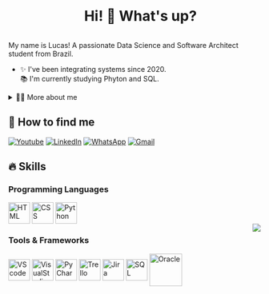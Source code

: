 <!--title-->
<div id="user-content-toc">
  <ul align="center">
    <summary><h1 style="display: inline-block">Hi! 👋 What's up?</h1></summary>
</div>

<!--presentation-->
<p>
  My name is Lucas! A passionate Data Science and Software Architect student from Brazil.

  - ✨ I've been integrating systems since 2020.<br>📚 I'm currently studying Phyton and SQL.
</p>

<!-- dropdown -->
<details>
  <summary>👨‍💻 More about me</summary>

  - 💬 I am 21 years old, currently living in Brazil. Systems Analyst with 4+ years in Oracle database management, healthcare systems, and software project management. Proven track record in leading software development and deploying integrated systems solutions. Looking to apply my technical and project management skills in a dynamic tech-driven company
</details>
<h2>💬 How to find me </h2>

<!--links-->
[![Youtube](https://img.shields.io/badge/YouTube-FF0000?style=for-the-badge&logo=youtube&logoColor=white)](https://www.youtube.com/@paiineli?feature=shared)
[![LinkedIn](https://img.shields.io/badge/LinkedIn-0077B5?style=for-the-badge&logo=linkedin&logoColor=white)](https://www.linkedin.com/in/lucaspaineli/)
[![WhatsApp](https://img.shields.io/badge/WhatsApp-25D366?style=for-the-badge&logo=whatsapp&logoColor=white)](https://wa.me/5515991144028)
[![Gmail](https://img.shields.io/badge/Gmail-D14836?style=for-the-badge&logo=gmail&logoColor=white)](mailto:painelilucas@gmail.com)



<!-- Skills: Programming Languages -->
  <div style="flex-basis: 48%;">
    <h2>🔥 Skills</h2>
    <h3>Programming Languages</h3>
    <img align="center" alt="HTML" height="43" width="43" src="https://cdn.jsdelivr.net/gh/devicons/devicon@latest/icons/html5/html5-original.svg">
    <img align="center" alt="CSS" height="43" width="43" src="https://cdn.jsdelivr.net/gh/devicons/devicon@latest/icons/css3/css3-original.svg">
    <img align="center" alt="Python" height="43" width="43" src="https://cdn.jsdelivr.net/gh/devicons/devicon@latest/icons/python/python-original-wordmark.svg">
    
            
  </div>
<img align="right" src="https://github-readme-stats.vercel.app/api/top-langs/?username=paiineli&theme=dark&&hide_progress=true"/>
  <!-- Skills: Tools & Frameworks -->
  <div style="flex-basis: 48%;">
    <h3>Tools & Frameworks</h3>
    <img align="center" alt="VScode" height="43" width="43" src="https://cdn.jsdelivr.net/gh/devicons/devicon@latest/icons/vscode/vscode-original.svg">
    <img align="center" alt="VisualStudio" height="43" width="43" src="https://cdn.jsdelivr.net/gh/devicons/devicon@latest/icons/visualstudio/visualstudio-original.svg">
    <img align="center" alt="PyCharm" height="43" width="43" src="https://cdn.jsdelivr.net/gh/devicons/devicon@latest/icons/pycharm/pycharm-original.svg">
    <img align="center" alt="Trello" height="43" width="43" src="https://cdn.jsdelivr.net/gh/devicons/devicon@latest/icons/trello/trello-original.svg">
    <img align="center" alt="Jira" height="43" width="43" src="https://cdn.jsdelivr.net/gh/devicons/devicon@latest/icons/jira/jira-original.svg">
    <img align="center" alt="SQL" height="43" width="43" src="https://cdn.jsdelivr.net/gh/devicons/devicon@latest/icons/microsoftsqlserver/microsoftsqlserver-original.svg">
    <img align="center" alt="Oracle" height="65" width="65" src="https://cdn.jsdelivr.net/gh/devicons/devicon@latest/icons/oracle/oracle-original.svg">
    
    
  </div>
<br>
